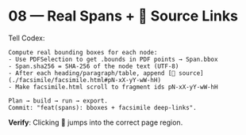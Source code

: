 # 08 — Real Spans + 📎 Source Links

Tell Codex:
```
Compute real bounding boxes for each node:
- Use PDFSelection to get .bounds in PDF points → Span.bbox
- Span.sha256 = SHA-256 of the node text (UTF-8)
- After each heading/paragraph/table, append [📎 source](./facsimile/facsimile.html#pN-xX-yY-wW-hH)
- Make facsimile.html scroll to fragment ids pN-xX-yY-wW-hH

Plan → build → run → export.
Commit: "feat(spans): bboxes + facsimile deep-links".
```
**Verify**: Clicking 📎 jumps into the correct page region.
